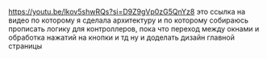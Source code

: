 https://youtu.be/lkov5shwRQs?si=D9Z9gVp0zG5QnYz8 
это ссылка на видео по которому я сделала архитектуру и по которому собираюсь прописать логику для контроллеров, пока что переход между окнами и обработка нажатий на кнопки и тд
ну и доделать дизайн главной страницы
